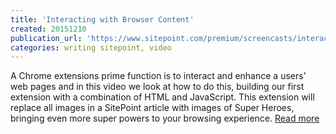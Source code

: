 ```yaml
---
title: 'Interacting with Browser Content'
created: 20151210
publication_url: 'https://www.sitepoint.com/premium/screencasts/interacting-with-browser-content'
categories: writing sitepoint, video
---
```


A Chrome extensions prime function is to interact and enhance a users’ web pages and in this video we look at how to do this, building our first extension with a combination of HTML and JavaScript. This extension will replace all images in a SitePoint article with images of Super Heroes, bringing even more super powers to your browsing experience. [Read more](https://www.sitepoint.com/premium/screencasts/interacting-with-browser-content)
